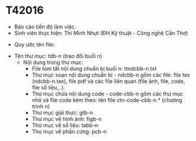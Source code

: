 # T42016

- Báo cáo tiến độ làm việc.
- Sinh viên thực hiện: Thi Minh Nhựt (ĐH Kỹ thuật - Công nghệ Cần Thơ)


* Quy ước tên file:
- Tên thư mục: tdb-n (trao đổi buổi n)
  + Nội dung trong thư mục: 
    - File tóm tắt nội dung chuẩn bị buổi n: ttndcbb-n.txt
    - Thư mục soạn nội dung chuẩn bị - ndcbb-n gồm các file: file tex (ndcbb-n.tex), file pdf và các file liên quan (file ảnh, file, code, file số liệu,..).
    -  Thư mục chứa nội dung code - code-cbb-n gồm các thư mục nhỏ và file code kèm theo: tên file ctn-code-cbb-n.* (chương trình n)
    -  Thư mục giải thực: gtb-n
    -  Thư mục về hình ảnh: figb-n
    -  Thư mục về số liệu: tabb-n
    -  Thư mục về phần cứng: pcb-n
